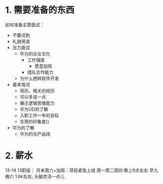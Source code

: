 # 1. 需要准备的东西
如何准备主管面试：
- 不要迟到
- 礼貌用语
- 压力面试
  - 华为的企业文化
    - 工作强度
      - 愿意加班
    - 团队合作能力
  - 为什么想转软件开发
- 基本情况
  - 简历，相关的经历
  - 可以多说一点
  - 展示逻辑思维能力
  - 华为OD的了解
  - 入职工作一年的目标
  - 东莞的印象度()
- 华为的了解
  - 华为的光产品线
# 2. 薪水
13-14
13职级：
月末周六+加班：项目紧急上线
周一周二周四 晚上9点左右
早九晚六
1.6k左右;
头脑灵活一点儿
